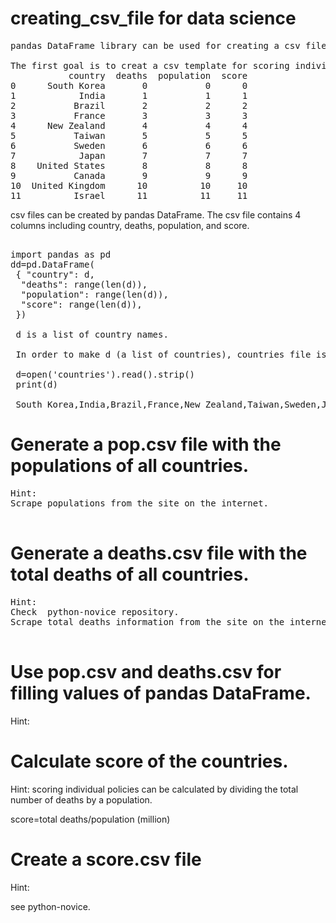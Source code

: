 # creating_csv_file for data science
<pre>
pandas DataFrame library can be used for creating a csv file.

The first goal is to creat a csv template for scoring individual policies:
           country  deaths  population  score
0      South Korea       0           0      0
1            India       1           1      1
2           Brazil       2           2      2
3           France       3           3      3
4      New Zealand       4           4      4
5           Taiwan       5           5      5
6           Sweden       6           6      6
7            Japan       7           7      7
8    United States       8           8      8
9           Canada       9           9      9
10  United Kingdom      10          10     10
11          Israel      11          11     11
</pre>

csv files can be created by pandas DataFrame. 
The csv file contains 4 columns including country, deaths, population, and score.
<pre>

import pandas as pd
dd=pd.DataFrame(
 { "country": d,
  "deaths": range(len(d)),
  "population": range(len(d)),
  "score": range(len(d)),
 })
 
 d is a list of country names.
 
 In order to make d (a list of countries), countries file is needed.
 
 d=open('countries').read().strip()
 print(d)
 
 South Korea,India,Brazil,France,New Zealand,Taiwan,Sweden,Japan,United States,Canada,United Kingdom,Israel
</pre>

# Generate a pop.csv file with the populations of all countries.
<pre>
Hint:
Scrape populations from the site on the internet.

</pre>

# Generate a deaths.csv file with the total deaths of all countries.
<pre>
Hint:
Check  python-novice repository.
Scrape total deaths information from the site on the internet.

</pre>

# Use pop.csv and deaths.csv for filling values of pandas DataFrame.

Hint:

# Calculate score of the countries.

Hint:
scoring individual policies can be calculated by dividing the total number of deaths by a population.

score=total deaths/population (million)

# Create a score.csv file

Hint:

see python-novice.
 
 
